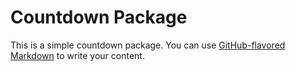 # Countdown Package

This is a simple countdown package. You can use
[GitHub-flavored Markdown](https://guides.github.com/features/mastering-markdown/)
to write your content.